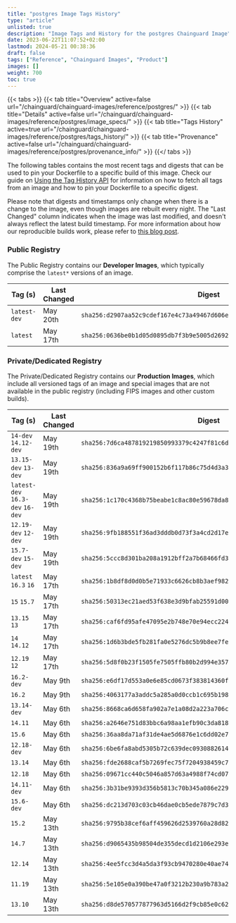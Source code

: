 ```yaml
---
title: "postgres Image Tags History"
type: "article"
unlisted: true
description: "Image Tags and History for the postgres Chainguard Image"
date: 2023-06-22T11:07:52+02:00
lastmod: 2024-05-21 00:38:36
draft: false
tags: ["Reference", "Chainguard Images", "Product"]
images: []
weight: 700
toc: true
---
```


{{< tabs >}}
{{< tab title="Overview" active=false url="/chainguard/chainguard-images/reference/postgres/" >}}
{{< tab title="Details" active=false url="/chainguard/chainguard-images/reference/postgres/image_specs/" >}}
{{< tab title="Tags History" active=true url="/chainguard/chainguard-images/reference/postgres/tags_history/" >}}
{{< tab title="Provenance" active=false url="/chainguard/chainguard-images/reference/postgres/provenance_info/" >}}
{{</ tabs >}}

The following tables contains the most recent tags and digests that can be used to pin your Dockerfile to a specific build of this image. Check our guide on [Using the Tag History API](/chainguard/chainguard-images/using-the-tag-history-api/) for information on how to fetch all tags from an image and how to pin your Dockerfile to a specific digest.

Please note that digests and timestamps only change when there is a change to the image, even though images are rebuilt every night. The "Last Changed" column indicates when the image was last modified, and doesn't always reflect the latest build timestamp. For more information about how our reproducible builds work, please refer to [this blog post](https://www.chainguard.dev/unchained/reproducing-chainguards-reproducible-image-builds).

### Public Registry
The Public Registry contains our **Developer Images**, which typically comprise the `latest*` versions of an image.

| Tag (s)       | Last Changed | Digest                                                                    |
|---------------|--------------|---------------------------------------------------------------------------|
|  `latest-dev` | May 20th     | `sha256:d2907aa52c9cdef167e4c73a49467d606e5d31135e7eedd4f191d07003483de6` |
|  `latest`     | May 17th     | `sha256:0636be0b1d05d0895db7f3b9e5005d26929de52f9457ba4b59eb8184f78fcd2b` |


### Private/Dedicated Registry
The Private/Dedicated Registry contains our **Production Images**, which include all versioned tags of an image and special images that are not available in the public registry (including FIPS images and other custom builds).

| Tag (s)                           | Last Changed | Digest                                                                    |
|-----------------------------------|--------------|---------------------------------------------------------------------------|
|  `14-dev` `14.12-dev`             | May 19th     | `sha256:7d6ca487819219850993379c4247f81c6deab822bf88e4077b611f2958e6461f` |
|  `13.15-dev` `13-dev`             | May 19th     | `sha256:836a9a69ff900152b6f117b86c75d4d3a3408b735e512dd6d84228600d2de5b5` |
|  `latest-dev` `16.3-dev` `16-dev` | May 19th     | `sha256:1c170c4368b75beabe1c8ac80e59678da8b6b88ba0c1b407b52d6f55fafd850b` |
|  `12.19-dev` `12-dev`             | May 19th     | `sha256:9fb188551f36ad3dddb0d73f3a4cd2d17e6febff3cbfbd8d9d435b690d0108a5` |
|  `15.7-dev` `15-dev`              | May 19th     | `sha256:5ccc8d301ba208a1912bff2a7b68466fd33cc2a1b56d5f18599216ac54109234` |
|  `latest` `16.3` `16`             | May 17th     | `sha256:1b8df8d0d0b5e71933c6626cb8b3aef982274aa438b40b02148d45edc51489c8` |
|  `15` `15.7`                      | May 17th     | `sha256:50313ec21aed53f638e3d9bfab25591d0090ab214cb0b4700270b50606d9885f` |
|  `13.15` `13`                     | May 17th     | `sha256:caf6fd95afe47095e2b748e70e94ecc22470971bf8a8363bf46204053985f7e4` |
|  `14` `14.12`                     | May 17th     | `sha256:1d6b3bde5fb281fa0e5276dc5b9b8ee7fee78da63a10b7f1189ccd6274bd4765` |
|  `12.19` `12`                     | May 17th     | `sha256:5d8f0b23f1505fe7505ffb80b2d994e3576c67c4f54b986d9f7f2997fb92dce2` |
|  `16.2-dev`                       | May 9th      | `sha256:e6df17d553a0e6e85cd0673f383814360fd64ce3f079e272b25b3a61dd9a5a51` |
|  `16.2`                           | May 9th      | `sha256:4063177a3addc5a285a0d0ccb1c695b19892a65a4ac67fc2303720beaa5cad7b` |
|  `13.14-dev`                      | May 6th      | `sha256:8668ca6d658fa902a7e1a08d2a223a706caf315dd243663a754e2fbed5dbaccd` |
|  `14.11`                          | May 6th      | `sha256:a2646e751d83bbc6a98aa1efb90c3da8180cc5a27b921f8bf382ae595721ba77` |
|  `15.6`                           | May 6th      | `sha256:36aa8da71af31de4ae5d6876e1c6dd02e74a9438a5d5867f7b1067173d1bf0f8` |
|  `12.18-dev`                      | May 6th      | `sha256:6be6fa8abd5305b72c639dec0930882614493c3a4b3042a2e7ce7a3bc99890bc` |
|  `13.14`                          | May 6th      | `sha256:fde2688caf5b7269fec75f7204938459c7eaa3b0c4bf3ec68e6f9aa35079e464` |
|  `12.18`                          | May 6th      | `sha256:09671cc440c5046a857d63a4988f74cd070bebc89ed765113d514001f9fc1ad2` |
|  `14.11-dev`                      | May 6th      | `sha256:3b31be9393d356b5813c70b345a086e229ff8e1c432c07f6405d6903caee3922` |
|  `15.6-dev`                       | May 6th      | `sha256:dc213d703c03cb46dae0cb5ede7879c7d335d75c09e4a9120e5e8c83d3138eed` |
|  `15.2`                           | May 13th     | `sha256:9795b38cef6aff459626d2539760a28d82b40e3d54a51616486e9c1ba18594d7` |
|  `14.7`                           | May 13th     | `sha256:d9065435b98504de355decd1d2106e293eab368b170aabf3368950db105d07d6` |
|  `12.14`                          | May 13th     | `sha256:4ee5fcc3d4a5da3f93cb9470280e40ae740fa9248094f7bc32ed6f5af5ea2b42` |
|  `11.19`                          | May 13th     | `sha256:5e105e0a390be47a0f3212b230a9b783a2c4b65dee3f8c9b28440a7e635c9917` |
|  `13.10`                          | May 13th     | `sha256:d8de570577877963d5166d2f9cb85e0c626e6b70e188d63f75fd38be6ac0138c` |

